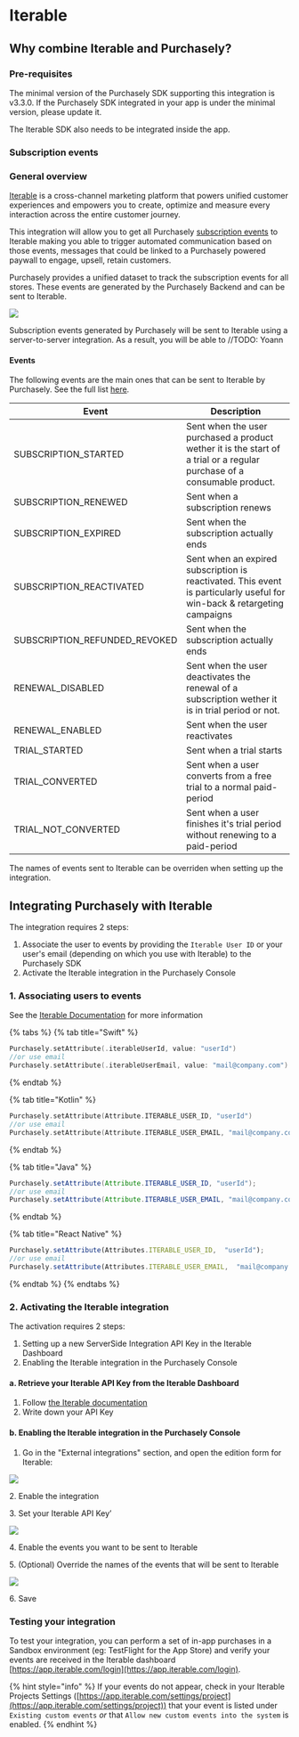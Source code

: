 # Iterable

## Why combine Iterable and Purchasely?

### Pre-requisites

The minimal version of the Purchasely SDK supporting this integration is v3.3.0. If the Purchasely SDK integrated in your app is under the minimal version, please update it.

The Iterable SDK also needs to be integrated inside the app.

### Subscription events

### General overview

[Iterable](https://iterable.com) is a cross-channel marketing platform that powers unified customer experiences and empowers you to create, optimize and measure every interaction across the entire customer journey.

This integration will allow you to get all Purchasely [subscription events](iterable.md#subscription-events) to Iterable making you able to trigger automated communication based on those events, messages that could be linked to a Purchasely powered paywall to engage, upsell, retain customers.

Purchasely provides a unified dataset to track the subscription events for all stores. These events are generated by the Purchasely Backend and can be sent to Iterable.

![](<../.gitbook/assets/image (150) (1).png>)

Subscription events generated by Purchasely will be sent to Iterable using a server-to-server integration. As a result, you will be able to //TODO: Yoann

#### Events

The following events are the main ones that can be sent to Iterable by Purchasely. See the full list [here](../analytics/events/webhook-events/subscription-events.md).

| Event                           | Description                                                                                                              |
| ------------------------------- | ------------------------------------------------------------------------------------------------------------------------ |
| SUBSCRIPTION\_STARTED           | Sent when the user purchased a product wether it is the start of a trial or a regular purchase of a consumable product.  |
| SUBSCRIPTION\_RENEWED           | Sent when a subscription renews                                                                                          |
| SUBSCRIPTION\_EXPIRED           | Sent when the subscription actually ends                                                                                 |
| SUBSCRIPTION\_REACTIVATED       | Sent when an expired subscription is reactivated. This event is particularly useful for win-back & retargeting campaigns |
| SUBSCRIPTION\_REFUNDED\_REVOKED | Sent when the subscription actually ends                                                                                 |
| RENEWAL\_DISABLED               | Sent when the user deactivates the renewal of a subscription wether it is in trial period or not.                        |
| RENEWAL\_ENABLED                | Sent when the user reactivates                                                                                           |
| TRIAL\_STARTED                  | Sent when a trial starts                                                                                                 |
| TRIAL\_CONVERTED                | Sent when a user converts from a free trial to a normal paid-period                                                      |
| TRIAL\_NOT\_CONVERTED           | Sent when a user finishes it's trial period without renewing to a paid-period                                            |

The names of events sent to Iterable can be overriden when setting up the integration.

## **Integrating Purchasely with Iterable**

The integration requires 2 steps:

1. Associate the user to events by providing the `Iterable User ID` or your user's email (depending on which you use with Iterable) to the Purchasely SDK
2. Activate the Iterable integration in the Purchasely Console

### 1. Associating users to events

See the [Iterable Documentation](https://support.iterable.com/hc/en-us/articles/360035402531-Identifying-the-User-#identifying-the-user-by-user-id) for more information

{% tabs %}
{% tab title="Swift" %}
```swift
Purchasely.setAttribute(.iterableUserId, value: "userId")
//or use email
Purchasely.setAttribute(.iterableUserEmail, value: "mail@company.com")
```
{% endtab %}

{% tab title="Kotlin" %}
```kotlin
Purchasely.setAttribute(Attribute.ITERABLE_USER_ID, "userId")
//or use email
Purchasely.setAttribute(Attribute.ITERABLE_USER_EMAIL, "mail@company.com")
```
{% endtab %}

{% tab title="Java" %}
```java
Purchasely.setAttribute(Attribute.ITERABLE_USER_ID, "userId");
//or use email
Purchasely.setAttribute(Attribute.ITERABLE_USER_EMAIL, "mail@company.com");
```
{% endtab %}

{% tab title="React Native" %}
```jsx
Purchasely.setAttribute(Attributes.ITERABLE_USER_ID,  "userId");
//or use email
Purchasely.setAttribute(Attributes.ITERABLE_USER_EMAIL,  "mail@company.com");
```
{% endtab %}
{% endtabs %}

### 2. Activating the Iterable integration

The activation requires 2 steps:

1. Setting up a new ServerSide Integration API Key in the Iterable Dashboard
2. Enabling the Iterable integration in the Purchasely Console

#### a. Retrieve your Iterable API Key from the Iterable Dashboard

1. Follow [the Iterable documentation](https://support.iterable.com/hc/en-us/articles/360043464871-API-Keys-#creating-api-keys)
2. Write down your API Key

#### b. Enabling the Iterable integration in the Purchasely Console

1. Go in the "External integrations" section, and open the edition form for Iterable:

&#x20;![](<../.gitbook/assets/Screenshot 2022-07-08 at 00.10.34.png>)

2\. Enable the integration

3\. Set your Iterable API Key’

&#x20;![](<../.gitbook/assets/Screenshot 2022-07-08 at 00.11.06.png>)

4\. Enable the events you want to be sent to Iterable

5\. (Optional) Override the names of the events that will be sent to Iterable

&#x20;![](<../.gitbook/assets/Screenshot 2022-07-08 at 00.11.39.png>)

6\. Save

### Testing your integration

To test your integration, you can perform a set of in-app purchases in a Sandbox environment (eg: TestFlight for the App Store) and verify your events are received in the Iterable dashboard [https://app.iterable.com/login](https://app.iterable.com/login).

{% hint style="info" %}
If your events do not appear, check in your Iterable Projects Settings ([https://app.iterable.com/settings/project](https://app.iterable.com/settings/project)) that your event is listed under `Existing custom events` _or_ that `Allow new custom events into the system` is enabled.
{% endhint %}
